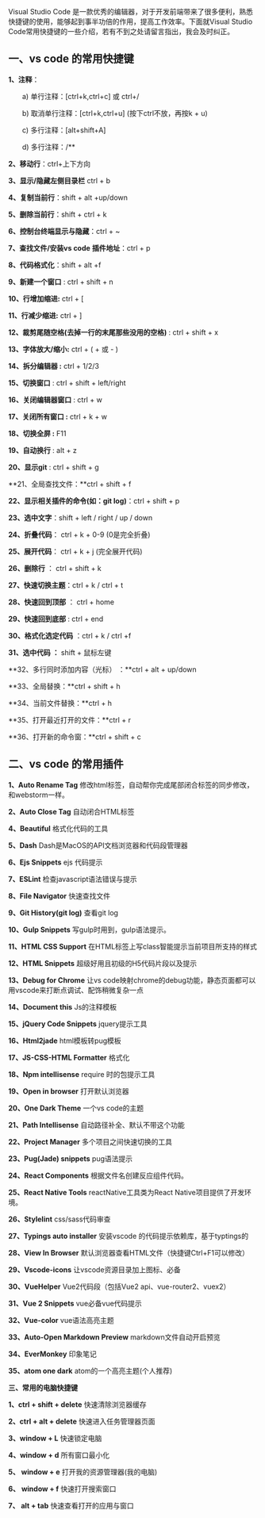 
Visual Studio Code 是一款优秀的编辑器，对于开发前端带来了很多便利，熟悉快捷键的使用，能够起到事半功倍的作用，提高工作效率。下面就Visual Studio Code常用快捷键的一些介绍，若有不到之处请留言指出，我会及时纠正。

## **一、vs code 的常用快捷键**

**1、注释**：

　　a) 单行注释：[ctrl+k,ctrl+c] 或 ctrl+/

　　b) 取消单行注释：[ctrl+k,ctrl+u] (按下ctrl不放，再按k + u)

　　c) 多行注释：[alt+shift+A]

　　d) 多行注释：/**

**2、移动行**：ctrl+上下方向

**3、显示/隐藏左侧目录栏** ctrl + b

**4、复制当前行**：shift + alt +up/down

**5、删除当前行**：shift + ctrl + k

**6、控制台终端显示与隐藏**：ctrl + ~

**7、查找文件/安装vs code** **插件地址**：ctrl + p

**8、代码格式化**：shift + alt +f

**9、新建一个窗口** : ctrl + shift + n

**10、行增加缩进:** ctrl + [

**11、行减少缩进:** ctrl + ]

**12、裁剪尾随空格(去掉一行的末尾那些没用的空格)** : ctrl + shift + x

**13、字体放大/缩小:** ctrl + ( + 或 - )

**14、拆分编辑器 :** ctrl + 1/2/3

**15、切换窗口** : ctrl + shift + left/right

**16、关闭编辑器窗口** : ctrl + w

**17、关闭所有窗口 :** ctrl + k + w

**18、切换全屏 :** F11

**19、自动换行** : alt + z

**20、显示git** : ctrl + shift + g

**21、全局查找文件：**ctrl + shift + f

**22、显示相关插件的命令(如：git log)**：ctrl + shift + p

**23、选中文字**：shift + left / right / up / down

**24、折叠代码**： ctrl + k + 0-9 (0是完全折叠)

**25、展开代码**： ctrl + k + j (完全展开代码)

**26、删除行** ： ctrl + shift + k

**27、快速切换主题**：ctrl + k / ctrl + t

**28、快速回到顶部** ： ctrl + home

**29、快速回到底部** : ctrl + end

**30、格式化选定代码** ：ctrl + k / ctrl +f

**31、选中代码 ：** shift + 鼠标左键

**32、多行同时添加内容（光标） ：**ctrl + alt + up/down

**33、全局替换：**ctrl + shift + h

**34、当前文件替换：**ctrl + h

**35、打开最近打开的文件：**ctrl + r

**36、打开新的命令窗：**ctrl + shift + c

## **二、vs code 的常用插件**

**1、Auto Rename Tag** 修改html标签，自动帮你完成尾部闭合标签的同步修改，和webstorm一样。

**2、Auto Close Tag** 自动闭合HTML标签

**4、Beautiful** 格式化代码的工具

**5、Dash** Dash是MacOS的API文档浏览器和代码段管理器

**6、Ejs Snippets** ejs 代码提示

**7、ESLint** 检查javascript语法错误与提示

**8、File Navigator** 快速查找文件

**9、Git History(git log)** 查看git log

**10、Gulp Snippets** 写gulp时用到，gulp语法提示。

**11、HTML CSS Support** 在HTML标签上写class智能提示当前项目所支持的样式

**12、HTML Snippets** 超级好用且初级的H5代码片段以及提示

**13、Debug for Chrome** 让vs code映射chrome的debug功能，静态页面都可以用vscode来打断点调试、配饰稍微复杂一点

**14、Document this** Js的注释模板

**15、jQuery Code Snippets** jquery提示工具

**16、Html2jade** html模板转pug模板

**17、JS-CSS-HTML Formatter** 格式化

**18、Npm intellisense** require 时的包提示工具

**19、Open in browser** 打开默认浏览器

**20、One Dark Theme** 一个vs code的主题

**21、Path Intellisense** 自动路径补全、默认不带这个功能

**22、Project Manager** 多个项目之间快速切换的工具

**23、Pug(Jade) snippets** pug语法提示

**24、React Components** 根据文件名创建反应组件代码。

**25、React Native Tools** reactNative工具类为React Native项目提供了开发环境。

**26、Stylelint** css/sass代码审查

**27、Typings auto installer** 安装vscode 的代码提示依赖库，基于typtings的

**28、View In Browser** 默认浏览器查看HTML文件（快捷键Ctrl+F1可以修改）

**29、Vscode-icons** 让vscode资源目录加上图标、必备

**30、VueHelper** Vue2代码段（包括Vue2 api、vue-router2、vuex2）

**31、Vue 2 Snippets** vue必备vue代码提示

**32、Vue-color** vue语法高亮主题

**33、Auto-Open Markdown Preview** markdown文件自动开启预览

**34、EverMonkey** 印象笔记

**35、atom one dark** atom的一个高亮主题(个人推荐)

**三、常用的电脑快捷键**

**1、ctrl + shift + delete** 快速清除浏览器缓存

**2、ctrl + alt + delete** 快速进入任务管理器页面

**3、window + L** 快速锁定电脑

**4、window + d** 所有窗口最小化

**5、 window + e** 打开我的资源管理器(我的电脑)

**6、 window + f** 快速打开搜索窗口

**7、 alt + tab** 快速查看打开的应用与窗口
